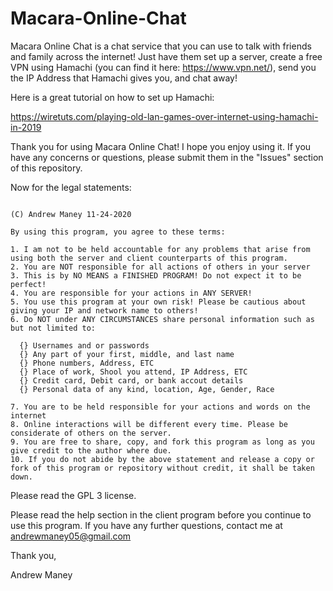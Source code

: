 # Macara-Online-Chat
Macara Online Chat is a chat service that you can use to talk with friends and family across the internet! Just have them set up a server, 
create a free VPN using Hamachi (you can find it here: https://www.vpn.net/), send you the IP Address that Hamachi gives you, and chat away! 

Here is a great tutorial on how to set up Hamachi: 

https://wiretuts.com/playing-old-lan-games-over-internet-using-hamachi-in-2019


Thank you for using Macara Online Chat! I hope you enjoy using it.
If you have any concerns or questions, please submit them in the "Issues" section of this repository.

Now for the legal statements:

~~~~~~

(C) Andrew Maney 11-24-2020

By using this program, you agree to these terms:

1. I am not to be held accountable for any problems that arise from using both the server and client counterparts of this program.
2. You are NOT responsible for all actions of others in your server
3. This is by NO MEANS a FINISHED PROGRAM! Do not expect it to be perfect!
4. You are responsible for your actions in ANY SERVER!
5. You use this program at your own risk! Please be cautious about giving your IP and network name to others!
6. Do NOT under ANY CIRCUMSTANCES share personal information such as but not limited to:

  {} Usernames and or passwords
  {} Any part of your first, middle, and last name
  {} Phone numbers, Address, ETC
  {} Place of work, Shool you attend, IP Address, ETC
  {} Credit card, Debit card, or bank accout details
  {} Personal data of any kind, location, Age, Gender, Race

7. You are to be held responsible for your actions and words on the internet
8. Online interactions will be different every time. Please be considerate of others on the server.
9. You are free to share, copy, and fork this program as long as you give credit to the author where due.
10. If you do not abide by the above statement and release a copy or fork of this program or repository without credit, it shall be taken down.

~~~~~~~~~~~~~~~~~~~

Please read the GPL 3 license.

Please read the help section in the client program before you continue to use this program.
If you have any further questions, contact me at andrewmaney05@gmail.com

Thank you,

Andrew Maney

